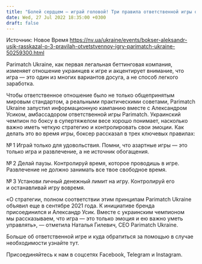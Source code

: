 ```yaml
---
title: "Болей сердцем — играй головой! Три правила ответственной игры от Александра Усика"
date: Wed, 27 Jul 2022 18:35:00 +0300
draft: false
---
```

Источник: Новое Время https://nv.ua/ukraine/events/bokser-aleksandr-usik-rasskazal-o-3-pravilah-otvetstvennoy-igry-parimatch-ukraine-50259300.html


 Parimatch Ukraine, как первая легальная беттинговая компания, изменяет отношение украинцев к игре и акцентирует внимание, что игра — это один из многих вариантов досуга, а не способ легкого заработка.

 Чтобы ответственное отношение было не только общепринятым мировым стандартом, а реальными практическими советами, Parimatch Ukraine запустил информационную кампанию вместе с Александром Усиком, амбассадором ответственной игры Parimatch. Украинский чемпион по боксу в супертяжелом весе хорошо понимает, насколько важно иметь четкую стратегию и контролировать свои эмоции. Как делать это во время игры, боксер рассказал в трех ключевых правилах:

 № 1 Играй только для удовольствия. Помни, что азартные игры — это только игра и развлечение, а не источник обогащения.

 № 2 Делай паузы. Контролируй время, которое проводишь в игре. Развлечение не должно занимать все твое свободное время.

 № 3 Установи личный денежный лимит на игру. Контролируй его и останавливай игру вовремя.

«О стратегии, полном соответствии этим принципам Parimatch Ukraine объявил еще в сентябре 2021 года. К инициативе бренда присоединился и Александр Усик. Вместе с украинским чемпионом мы рассказываем, что игра — это только эмоция и ею важно уметь управлять», — отметила Наталья Гилевич, СЕО Parimatch Ukraine.

 Больше об ответственной игре и куда обратиться за помощью в случае необходимости узнайте тут.

Присоединяйтесь к нам в соцсетях Facebook, Telegram и Instagram.
